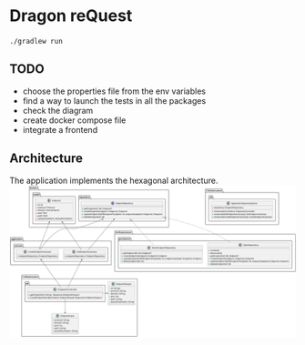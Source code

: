 # Dragon reQuest

```shell script
./gradlew run
```

## TODO

- choose the properties file from the env variables
- find a way to launch the tests in all the packages
- check the diagram
- create docker compose file
- integrate a frontend

## Architecture

The application implements the hexagonal architecture.
<img src="./doc/hexagonal-architecture.svg">
